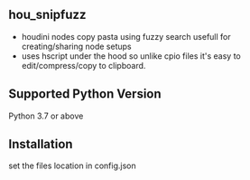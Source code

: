 ## hou_snipfuzz

- houdini nodes copy pasta using fuzzy search
usefull for creating/sharing node setups
- uses hscript under the hood so unlike cpio files
it's easy to edit/compress/copy to clipboard.


## Supported Python Version ##

Python 3.7 or above




## Installation

set the files location in config.json

